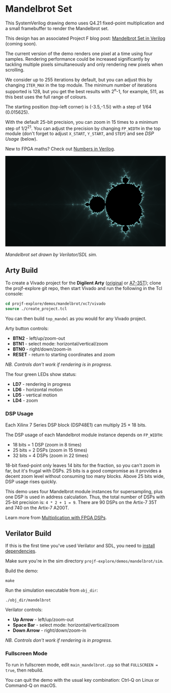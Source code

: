 # Mandelbrot Set

This SystemVerilog drawing demo uses Q4.21 fixed-point multiplication and a small framebuffer to render the Mandelbrot set.

This design has an associated Project F blog post: [Mandelbrot Set in Verilog](https://projectf.io/posts/mandelbrot-set-verilog/) (coming soon).

The current version of the demo renders one pixel at a time using four samples. Rendering performance could be increased significantly by tackling multiple pixels simultaneously and only rendering new pixels when scrolling.

We consider up to 255 iterations by default, but you can adjust this by changing `ITER_MAX` in the top module. The minimum number of iterations supported is 128, but you get the best results with 2<sup>n</sup>-1, for example, 511, as this best uses the full range of colours.

The starting position (top-left corner) is (-3.5,-1.5i) with a step of 1/64 (0.015625).

With the default 25-bit precision, you can zoom in 15 times to a minimum step of 1/2<sup>21</sup>. You can adjust the precision by changing `FP_WIDTH` in the top module (don't forget to adjust `X_START`, `Y_START`, and `STEP`) and see _DSP Usage_ (below).

New to FPGA maths? Check out [Numbers in Verilog](https://projectf.io/posts/numbers-in-verilog/).

![](../../doc/img/sea-of-chaos.png?raw=true "")

_Mandelbrot set drawn by Verilator/SDL sim._

## Arty Build

To create a Vivado project for the **Digilent Arty** ([original](https://digilent.com/reference/programmable-logic/arty/reference-manual) or [A7-35T](https://reference.digilentinc.com/reference/programmable-logic/arty-a7/reference-manual)); clone the projf-explore git repo, then start Vivado and run the following in the Tcl console:

```tcl
cd projf-explore/demos/mandelbrot/xc7/vivado
source ./create_project.tcl
```

You can then build `top_mandel` as you would for any Vivado project.

Arty button controls:

* **BTN2** - left/up/zoom-out
* **BTN1** - select mode: horizontal/vertical/zoom
* **BTN0** - right/down/zoom-in
* **RESET** - return to starting coordinates and zoom

_NB. Controls don't work if rendering is in progress._

The four green LEDs show status:

* **LD7** - rendering in progress
* **LD6** - horizontal motion
* **LD5** - vertical motion
* **LD4** - zoom

### DSP Usage

Each Xilinx 7 Series DSP block (DSP48E1) can multiply 25 × 18 bits.

The DSP usage of each Mandelbrot module instance depends on `FP_WIDTH`:

* 18 bits = 1 DSP (zoom in 8 times)
* 25 bits = 2 DSPs (zoom in 15 times)
* 32 bits = 4 DSPs (zoom in 22 times)

18-bit fixed-point only leaves 14 bits for the fraction, so you can't zoom in far, but it's frugal with DSPs. 25 bits is a good compromise as it provides a decent zoom level without consuming too many blocks. Above 25 bits wide, DSP usage rises quickly.

This demo uses four Mandelbrot module instances for supersampling, plus one DSP is used in address calculation. Thus, the total number of DSPs with 25-bit precision is: `4 * 2 + 1 = 9`. There are 90 DSPs on the Artix-7 35T and 740 on the Artix-7 A200T.

Learn more from [Multiplication with FPGA DSPs](https://projectf.io/posts/multiplication-fpga-dsps/).

## Verilator Build

If this is the first time you've used Verilator and SDL, you need to [install dependencies](https://projectf.io/posts/verilog-sim-verilator-sdl/#installing-dependencies).

Make sure you're in the sim directory `projf-explore/demos/mandelbrot/sim`.

Build the demo:

```shell
make
```

Run the simulation executable from `obj_dir`:

```shell
./obj_dir/mandelbrot
```

Verilator controls:

* **Up Arrow** - left/up/zoom-out
* **Space Bar** - select mode: horizontal/vertical/zoom
* **Down Arrow** - right/down/zoom-in

_NB. Controls don't work if rendering is in progress._

### Fullscreen Mode

To run in fullscreen mode, edit `main_mandelbrot.cpp` so that `FULLSCREEN = true`, then rebuild.

You can quit the demo with the usual key combination: Ctrl-Q on Linux or Command-Q on macOS.
